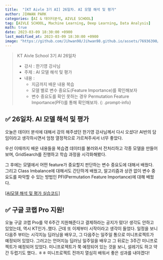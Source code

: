 ```yaml
---
title:  "[KT Aivle 3기 AI] 26일차. AI 모델 해석 및 평가"
author: JIHWAN PARK
categories: [AI & 데이터분석, AIVLE SCHOOL]
tag: [AIVLE SCHOOL, Machine Learning, Deep Learning, Data Analysis]
math: true
date: 2023-03-09 18:30:00 +0900
last_modified_at: 2023-03-09 18:30:00 +0900
image: "https://github.com/Jihwan98/Jihwan98.github.io/assets/76936390/6be11e55-36a3-4a86-8e30-d8928f732a0c"
---
```

> KT Aivle School 3기 AI 26일차 
> - 강사 : 한기영 강사님
> - 주제 : AI 모델 해석 및 평가
> - 내용 :
>   - 지금까지 배운 내용 복습
>   - 모델 별로 변수 중요도(Feature Importance)를 확인해보자
>   - 변수 중요도를 확인 못하는 경우 Permutation Feature Importance(PFI)를 통해 확인해보자.
{: .prompt-info}

## ✅ 26일차. AI 모델 해석 및 평가
오늘은 데이터 분석에 대해서 강의 해주셨던 한기영 강사님께서 다시 오셨다! AI반의 담임이라고 생각하시면서 엄청 열정적으로 가르쳐주셔서 너무 좋았다.

우선 이때까지 배운 내용들을 복습겸 데이터를 불러와서 전처리하고 각종 모델을 만들어보며, GridSearch를 진행하고 학습 과정을 시각화해봤다.

그 후에는 모델에서 어떤 feature가 중요할지 판단하는 변수 중요도에 대해서 배웠다. 그리고 Class Imbalance에 대해서도 간단하게 배웠고, 알고리즘과 상관 없이 변수 중요도를 파악할 수 있는 방법인 PFI(Permutation Feature Importance)에 대해 배웠다.

<a href='https://github.com/Jihwan98/aivle_school/tree/main/2023.03.09_AI%EB%AA%A8%EB%8D%B8%20%ED%95%B4%EC%84%9D%ED%8F%89%EA%B0%80_%EC%8B%A4%EC%8A%B5%EC%9E%90%EB%A3%8C' target='_blank'>[AI모델 해석 및 평가 실습코드]</a>

## ✅ 구글 코랩 Pro 지원!
오늘 구글 코랩 Pro를 약 6주간 지원해준다고 결제하라는 공지가 떴다! 생각도 안하고 있었는데, 역시 KT인가..했다. 근데 또 이제부터 시작이라고 생각이 들었다. 일정을 보니 다음주 부터는 시각지능 딥러닝을 배우고, 그 다음주는 일주일 통으로 미니프로젝트가 예정되어 있었다. 그러고는 언어지능 딥러닝 일주일을 배우고 그 뒤로는 3주간 미니프로젝트가 예정되어 있었다. 미니프로젝트가 쭉 예정되어 있는 것을 보니, 설레기도 하고 약간 두렵기도 했다.. ㅎㅎ 미니프로젝트 전까지 열심히 배워서 좋은 성과를 내야겠다!